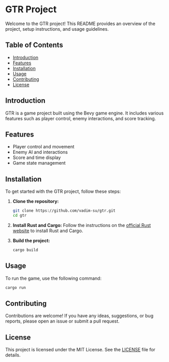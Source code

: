 # GTR Project

Welcome to the GTR project! This README provides an overview of the project, setup instructions, and usage guidelines.

## Table of Contents

- [Introduction](#introduction)
- [Features](#features)
- [Installation](#installation)
- [Usage](#usage)
- [Contributing](#contributing)
- [License](#license)

## Introduction

GTR is a game project built using the Bevy game engine. It includes various features such as player control, enemy interactions, and score tracking.

## Features

- Player control and movement
- Enemy AI and interactions
- Score and time display
- Game state management

## Installation

To get started with the GTR project, follow these steps:

1. **Clone the repository:**
    ```sh
    git clone https://github.com/vadim-su/gtr.git
    cd gtr
    ```

2. **Install Rust and Cargo:**
    Follow the instructions on the [official Rust website](https://www.rust-lang.org/tools/install) to install Rust and Cargo.

3. **Build the project:**
    ```sh
    cargo build
    ```

## Usage

To run the game, use the following command:

```sh
cargo run
```

## Contributing

Contributions are welcome! If you have any ideas, suggestions, or bug reports, please open an issue or submit a pull request.

## License

This project is licensed under the MIT License. See the [LICENSE](LICENSE) file for details.
